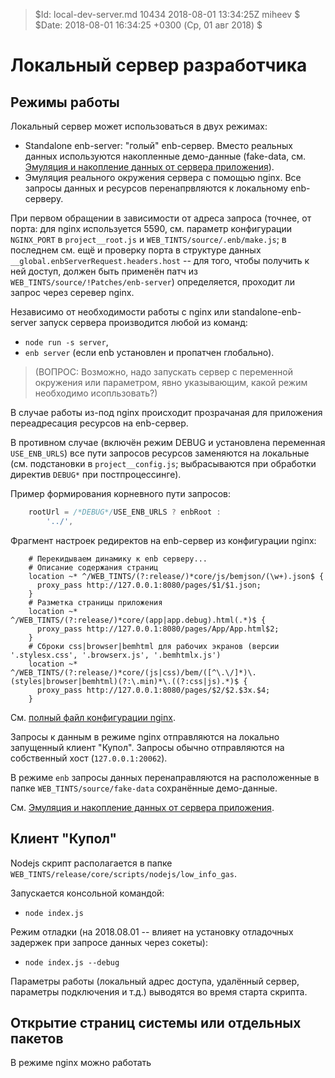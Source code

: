 > $Id: local-dev-server.md 10434 2018-08-01 13:34:25Z miheev $
> $Date: 2018-08-01 16:34:25 +0300 (Ср, 01 авг 2018) $

Локальный сервер разработчика
=============================

Режимы работы
-------------

Локальный сервер может использоваться в двух режимах:

- Standalone enb-server: "голый" enb-сервер. Вместо реальных данных используются накопленные демо-данные (fake-data, см. [Эмуляция и накопление данных от сервера приложения](fake-data.md)).
- Эмуляция реального окружения сервера с помощью nginx. Все запросы данных и ресурсов перенапрвляются к локальному enb-серверу.

При первом обращении в зависимости от адреса запроса (точнее, от порта: для
nginx используется 5590, см. параметр конфигурации `NGINX_PORT` в
`project__root.js` и `WEB_TINTS/source/.enb/make.js`; в последнем см. ещё и
проверку порта в структуре данных `__global.enbServerRequest.headers.host` --
для того, чтобы получить к ней доступ, должен быть применён патч из
`WEB_TINTS/source/!Patches/enb-server`) определяется, проходит ли запрос через серевер nginx.

Независимо от необходимости работы с nginx или standalone-enb-server запуск сервера производится любой из команд:

- `node run -s server`,
- `enb server` (если enb установлен и пропатчен глобально).

> (ВОПРОС: Возможно, надо запускать сервер с переменной окружения или
> параметром, явно указывающим, какой режим необходимо исопльзовать?)

В случае работы из-под nginx происходит прозрачаная для приложения
переадресация ресурсов на enb-сервер.

В противном случае (включён режим DEBUG и установлена переменная
`USE_ENB_URLS`) все пути запросов ресурсов заменяются на локальные (см.
подстановки в `project__config.js`; выбрасываются при обработки директив
`DEBUG*` при постпроцессинге).

Пример формирования корневного пути запросов:
```javascript
    rootUrl = /*DEBUG*/USE_ENB_URLS ? enbRoot :
        '../',
```

Фрагмент настроек редиректов на enb-сервер из конфигурации nginx:
```nginx
    # Перекидываем динамику к enb серверу...
    # Описание содержания страниц
    location ~* ^/WEB_TINTS/(?:release/)*core/js/bemjson/(\w+).json$ {
      proxy_pass http://127.0.0.1:8080/pages/$1/$1.json;
    }
    # Разметка страницы приложения
    location ~* ^/WEB_TINTS/(?:release/)*core/(app|app.debug).html(.*)$ {
      proxy_pass http://127.0.0.1:8080/pages/App/App.html$2;
    }
    # Сброки css|browser|bemhtml для рабочих экранов (версии '.stylesx.css', '.browserx.js', '.bemhtmlx.js')
    location ~* ^/WEB_TINTS/(?:release/)*core/(js|css)/bem/([^\.\/]*)\.(styles|browser|bemhtml)(?:\.min)*\.((?:css|js).*)$ {
      proxy_pass http://127.0.0.1:8080/pages/$2/$2.$3x.$4;
    }
```

См. [полный файл конфигурации nginx](local-dev-server-nginx.conf).

Запросы к данным в режиме nginx отправляются на локально запущенный клиент
"Купол". Запросы обычно отправляются на собственный хост (`127.0.0.1:20062`).

В режиме `enb` запросы данных перенаправляются на расположенные в папке
`WEB_TINTS/source/fake-data` сохранённые демо-данные.

См. [Эмуляция и накопление данных от сервера приложения](fake-data.md).

Клиент "Купол"
--------------

Nodejs скрипт располагается в папке `WEB_TINTS/release/core/scripts/nodejs/low_info_gas`.

Запускается консольной командой:

- `node index.js`

Режим отладки (на 2018.08.01 -- влияет на установку отладочных задержек при запросе данных через сокеты):

- `node index.js --debug`

Параметры работы (локальный адрес доступа, удалённый сервер, параметры
подключения и т.д.) выводятся во время старта скрипта.

Открытие страниц системы или отдельных пакетов
----------------------------------------------

В режиме nginx можно работать
